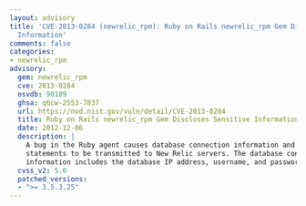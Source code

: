 ```yaml
---
layout: advisory
title: 'CVE-2013-0284 (newrelic_rpm): Ruby on Rails newrelic_rpm Gem Discloses Sensitive
  Information'
comments: false
categories:
- newrelic_rpm
advisory:
  gem: newrelic_rpm
  cve: 2013-0284
  osvdb: 90189
  ghsa: q6cw-2553-7837
  url: https://nvd.nist.gov/vuln/detail/CVE-2013-0284
  title: Ruby on Rails newrelic_rpm Gem Discloses Sensitive Information
  date: 2012-12-06
  description: |
    A bug in the Ruby agent causes database connection information and raw SQL
    statements to be transmitted to New Relic servers. The database connection
    information includes the database IP address, username, and password
  cvss_v2: 5.0
  patched_versions:
  - ">= 3.5.3.25"
---
```

